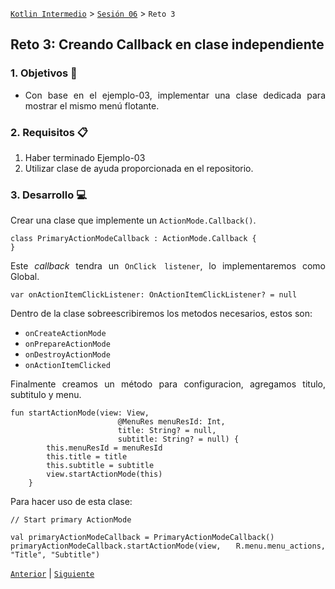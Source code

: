 [`Kotlin Intermedio`](../../Readme.md) > [`Sesión 06`](../Readme.md) > `Reto 3`
 
	
## Reto 3: Creando Callback en clase independiente

<div style="text-align: justify;">

### 1. Objetivos :dart:

- Con base en el ejemplo-03, implementar una clase dedicada para mostrar el mismo menú flotante.

### 2. Requisitos :clipboard:

1. Haber terminado Ejemplo-03
2. Utilizar clase de ayuda proporcionada en el repositorio.

### 3. Desarrollo :computer:

Crear una clase que implemente un `ActionMode.Callback()`.

```
class PrimaryActionModeCallback : ActionMode.Callback {
}
```

Este _callback_ tendra un `OnClick listener`, lo implementaremos como Global.


    var onActionItemClickListener: OnActionItemClickListener? = null

Dentro de la clase sobreescribiremos los metodos necesarios, estos son:

- `onCreateActionMode`
- `onPrepareActionMode`
- `onDestroyActionMode`
- `onActionItemClicked`

Finalmente creamos un método para configuracion, agregamos titulo, subtitulo y menu.


```
fun startActionMode(view: View,
                        @MenuRes menuResId: Int,
                        title: String? = null,
                        subtitle: String? = null) {
        this.menuResId = menuResId
        this.title = title
        this.subtitle = subtitle
        view.startActionMode(this)
    }
```


Para hacer uso de esta clase:

```
// Start primary ActionMode

val primaryActionModeCallback = PrimaryActionModeCallback()
primaryActionModeCallback.startActionMode(view, R.menu.menu_actions, "Title", "Subtitle")
```

[`Anterior`](../Ejemplo-03/Readme.md) | [`Siguiente`](../Proyecto/Readme.md)



</div>
